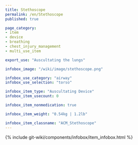 ```yaml
---
title: Stethoscope
permalink: /en/Stethoscope
published: true

page_category:
- item
- device
- breathing
- chest_injury_management
- multi_use_item

export_use: "Auscultating the lungs"

infobox_image: "/wiki/image/stethoscope.png"

infobox_use_category: "airway"
infobox_use_selection: "torso"

infobox_item_type: "Auscultating Device"
infobox_item_usecount: 0

infobox_item_nonmedication: true

infobox_item_weight: "0.54kg | 1.2lb"

infobox_item_classname: "ACM_Stethoscope"
---
```


{% include git-wiki/components/infobox/item_infobox.html %}